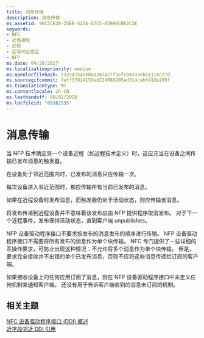 ```yaml
---
title: 消息传输
description: 消息传输
ms.assetid: 96C5CE38-25EE-425A-A7C5-05990CBE2C3E
keywords:
- NFC
- 近场通信
- 近程
- 近场邻近感应
- NFP
ms.date: 04/20/2017
ms.localizationpriority: medium
ms.openlocfilehash: 53254154ce0aa287427f3afcb0333eb51110c27d
ms.sourcegitcommit: faff37814159ad224080205ad314cabf412e269f
ms.translationtype: MT
ms.contentlocale: zh-CN
ms.lasthandoff: 09/02/2020
ms.locfileid: "89382535"
---
```

# <a name="message-transmission"></a>消息传输


当 NFP 技术确定另一个设备近程（如近程技术定义）时，这应充当在设备之间传输已发布消息的触发器。

在设备处于邻近范围内时，已发布的消息只应传输一次。

每次设备进入邻近范围时，都应传输所有当前已发布的消息。

如果在近程设备时发布消息，而触发器仍处于活动状态，则应传输该消息。

将发布传递到近程设备并不意味着该发布应由 NFP 提供程序取消发布。 对于下一个近程事件，发布保持活动状态，直到客户端 unpublishes。

NFP 设备驱动程序接口不要求按发布的消息发布的顺序进行传输。 NFP 设备驱动程序接口不需要将所有发布的消息作为单个块传输。 NFC 专门提供了一些详细的互操作要求，可防止出现这种情况：不允许将多个消息作为单个块传输。 但是，要求完全接收并不出错的单个已发布消息，否则不应将这些消息传递给订阅的客户端。

如果接收设备上的任何应用订阅了消息，则在 NFP 设备驱动程序接口中未定义任何机制来通知客户端。 还没有用于告诉客户端收到的消息未订阅的机制。

 

 
## <a name="related-topics"></a>相关主题
[NFC 设备驱动程序接口 (DDI) 概述](/windows-hardware/drivers/ddi/index)  
[近字段邻近 DDI 引用](/windows-hardware/drivers/ddi/index)